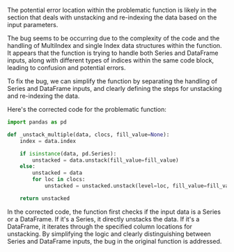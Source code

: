 The potential error location within the problematic function is likely in the section that deals with unstacking and re-indexing the data based on the input parameters.

The bug seems to be occurring due to the complexity of the code and the handling of MultiIndex and single Index data structures within the function. It appears that the function is trying to handle both Series and DataFrame inputs, along with different types of indices within the same code block, leading to confusion and potential errors.

To fix the bug, we can simplify the function by separating the handling of Series and DataFrame inputs, and clearly defining the steps for unstacking and re-indexing the data.

Here's the corrected code for the problematic function:

```python
import pandas as pd

def _unstack_multiple(data, clocs, fill_value=None):
    index = data.index

    if isinstance(data, pd.Series):
        unstacked = data.unstack(fill_value=fill_value)
    else:
        unstacked = data
        for loc in clocs:
            unstacked = unstacked.unstack(level=loc, fill_value=fill_value)

    return unstacked
```

In the corrected code, the function first checks if the input data is a Series or a DataFrame. If it's a Series, it directly unstacks the data. If it's a DataFrame, it iterates through the specified column locations for unstacking. By simplifying the logic and clearly distinguishing between Series and DataFrame inputs, the bug in the original function is addressed.
